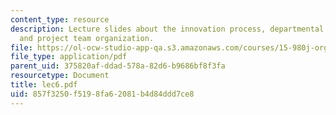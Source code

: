 ```yaml
---
content_type: resource
description: Lecture slides about the innovation process, departmental organization,
  and project team organization.
file: https://ol-ocw-studio-app-qa.s3.amazonaws.com/courses/15-980j-organizing-for-innovative-product-development-spring-2007/857f3250f5198fa62081b4d84ddd7ce8_lec6.pdf
file_type: application/pdf
parent_uid: 375820af-ddad-578a-82d6-b9686bf8f3fa
resourcetype: Document
title: lec6.pdf
uid: 857f3250-f519-8fa6-2081-b4d84ddd7ce8
---
```

